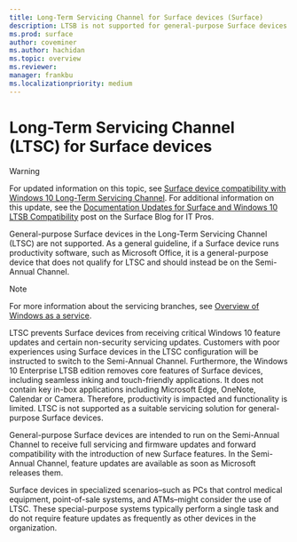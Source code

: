 ```yaml
---
title: Long-Term Servicing Channel for Surface devices (Surface)
description: LTSB is not supported for general-purpose Surface devices and should be used for specialized devices only.
ms.prod: surface
author: coveminer
ms.author: hachidan
ms.topic: overview
ms.reviewer: 
manager: frankbu
ms.localizationpriority: medium
---
```


# Long-Term Servicing Channel (LTSC) for Surface devices

>[!WARNING]
>For updated information on this topic, see [Surface device compatibility with Windows 10 Long-Term Servicing Channel](surface-device-compatibility-with-windows-10-ltsc.md). For additional information on this update, see the [Documentation Updates for Surface and Windows 10 LTSB Compatibility](https://blogs.technet.microsoft.com/surface/2017/04/11/documentation-updates-for-surface-and-windows-10-ltsb-compatibility) post on the Surface Blog for IT Pros.

General-purpose Surface devices in the Long-Term Servicing Channel (LTSC) are not supported. As a general guideline, if a Surface device runs productivity software, such as Microsoft Office, it is a general-purpose device that does not qualify for LTSC and should instead be on the Semi-Annual Channel.

>[!NOTE]
>For more information about the servicing branches, see [Overview of Windows as a service](https://technet.microsoft.com/itpro/windows/manage/waas-overview).

LTSC prevents Surface devices from receiving critical Windows 10 feature updates and certain non-security servicing updates. Customers with poor experiences using Surface devices in the LTSC configuration will be instructed to switch to the Semi-Annual Channel. Furthermore, the Windows 10 Enterprise LTSB edition removes core features of Surface devices, including seamless inking and touch-friendly applications. It does not contain key in-box applications including Microsoft Edge, OneNote, Calendar or Camera. Therefore, productivity is impacted and functionality is limited. LTSC is not supported as a suitable servicing solution for general-purpose Surface devices.

General-purpose Surface devices are intended to run on the Semi-Annual Channel to receive full servicing and firmware updates and forward compatibility with the introduction of new Surface features. In the Semi-Annual Channel, feature updates are available as soon as Microsoft releases them.

Surface devices in specialized scenarios–such as PCs that control medical equipment, point-of-sale systems, and ATMs–might consider the use of LTSC. These special-purpose systems typically perform a single task and do not require feature updates as frequently as other devices in the organization.
